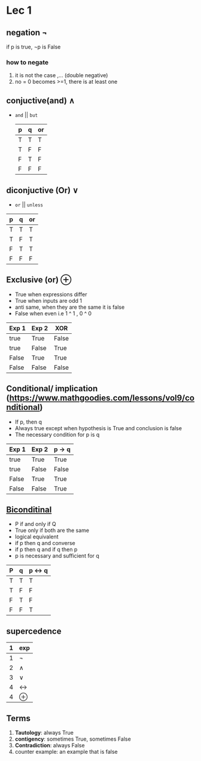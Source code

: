 # Lec 1

## negation &not;

if p is true, ¬p is False

### how to negate

1. it is not the case ,... (double negative)
1. no = 0 becomes >=1, there is at least one

## conjuctive(and) &and;

- `and` || `but`

  | p   | q   | or  |
  | --- | --- | --- |
  | T   | T   | T   |
  | T   | F   | F   |
  | F   | T   | F   |
  | F   | F   | F   |

## diconjuctive (Or) &or;

- `or` || `unless`

| p   | q   | or  |
| --- | --- | --- |
| T   | T   | T   |
| T   | F   | T   |
| F   | T   | T   |
| F   | F   | F   |

## Exclusive (or) &oplus;

- True when expressions differ
- True when inputs are odd 1
- anti same, when they are the same it is false
- False when even i.e 1 ^ 1 , 0 ^ 0

| Exp 1 | Exp 2 | XOR   |
| ----- | ----- | ----- |
| true  | True  | False |
| true  | False | True  |
| False | True  | True  |
| False | False | False |

## Conditional/ implication (https://www.mathgoodies.com/lessons/vol9/conditional)

- If p, then q
- Always true except when hypothesis is True and conclusion is false
- The necessary condition for p is q

| Exp 1 | Exp 2 | p -> q |
| ----- | ----- | ------ |
| true  | True  | True   |
| true  | False | False  |
| False | True  | True   |
| False | False | True   |

## [Biconditinal](https://en.wikipedia.org/wiki/Necessity_and_sufficiency)

- P if and only if Q
- True only if both are the same
- logical equivalent
- if p then q and converse
- if p then q and if q then p
- p is necessary and sufficient for q

| P   | q   | p <-> q |
| --- | --- | ------- |
| T   | T   | T       |
| T   | F   | F       |
| F   | T   | F       |
| F   | F   | T       |

## supercedence

| 1   | exp     |
| --- | ------- |
| 1   | &not;   |
| 2   | &and;   |
| 3   | &or;    |
| 4   | <->     |
| 4   | &oplus; |

## Terms

1. **Tautology**: always True
1. **contigency**: sometimes True, sometimes False
1. **Contradiction**: always False
1. counter example: an example that is false
